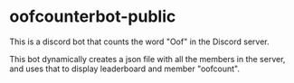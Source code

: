 # oofcounterbot-public
This is a discord bot that counts the word "Oof" in the Discord server.

This bot dynamically creates a json file with all the members in the server, and uses that to display leaderboard and member "oofcount".

